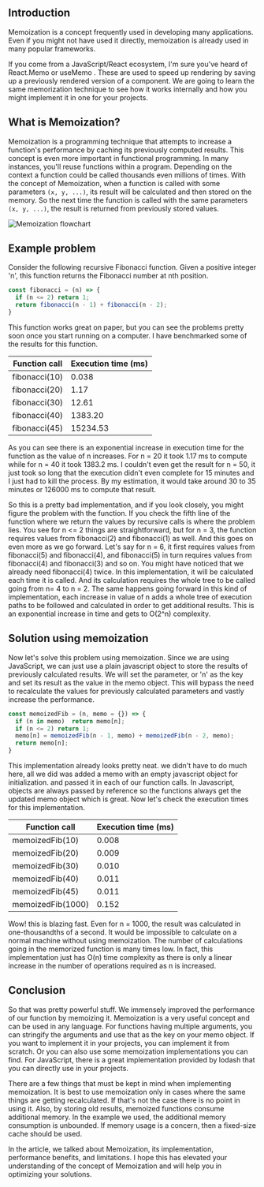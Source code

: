 ## Introduction

Memoization is a concept frequently used in developing many applications. Even if you might not have used it directly, memoization is already used in many popular frameworks.

If you come from a JavaScript/React ecosystem, I'm sure you've heard of React.Memo or useMemo . These are used to speed up rendering by saving up a previously rendered version of a component. We are going to learn the same memorization technique to see how it works internally and how you might implement it in one for your projects.

## What is Memoization?

Memoization is a programming technique that attempts to increase a function's performance by caching its previously computed results. This concept is even more important in functional programming. In many instances, you'll reuse functions within a program. Depending on the context a function could be called thousands even millions of times. With the concept of Memoization, when a function is called with some parameters `(x, y, ...)`, its result will be calculated and then stored on the memory. So the next time the function is called with the same parameters `(x, y, ...)`, the result is returned from previously stored values.

![Memoization flowchart](https://res.cloudinary.com/pratiek/image/upload/v1622908398/Blog/Memoization/memoization-flowchart_dyspct.svg)

## Example problem

Consider the following recursive Fibonacci function. Given a positive integer 'n', this function returns the Fibonacci number at nth position.

```javascript
const fibonacci = (n) => {
  if (n <= 2) return 1;
  return fibonacci(n - 1) + fibonacci(n - 2);
}
```

This function works great on paper, but you can see the problems pretty soon once you start running on a computer. I have benchmarked some of the results for this function.

| Function call | Execution time (ms) |
| ------------- | ------------------- |
| fibonacci(10) | 0.038               |
| fibonacci(20) | 1.17                |
| fibonacci(30) | 12.61               |
| fibonacci(40) | 1383.20             |
| fibonacci(45) | 15234.53            |

As you can see there is an exponential increase in execution time for the function as the value of n increases. For n = 20 it took 1.17 ms to compute while for n = 40 it took 1383.2 ms. I couldn't even get the result for n = 50, it just took so long that the execution didn't even complete for 15 minutes and I just had to kill the process. By my estimation, it would take around 30 to 35 minutes or 126000 ms to compute that result.

So this is a pretty bad implementation, and if you look closely, you might figure the problem with the function. If you check the fifth line of the function where we return the values by recursive calls is where the problem lies. You see for n <= 2 things are straightforward, but for n = 3, the function requires values from fibonacci(2) and fibonacci(1) as well. And this goes on even more as we go forward. Let's say for n = 6, it first requires values from fibonacci(5) and fibonacci(4), and fibonacci(5) in turn requires values from fibonacci(4) and fibonacci(3) and so on. You might have noticed that we already need fibonacci(4) twice. In this implementation, it will be calculated each time it is called. And its calculation requires the whole tree to be called going from n= 4 to n = 2\. The same happens going forward in this kind of implementation, each increase in value of n adds a whole tree of execution paths to be followed and calculated in order to get additional results. This is an exponential increase in time and gets to O(2^n) complexity.

## Solution using memoization

Now let's solve this problem using memoization. Since we are using JavaScript, we can just use a plain javascript object to store the results of previously calculated results. We will set the parameter, or 'n' as the key and set its result as the value in the memo object. This will bypass the need to recalculate the values for previously calculated parameters and vastly increase the performance.

```javascript
const memoizedFib = (n, memo = {}) => {
  if (n in memo)  return memo[n];
  if (n <= 2) return 1;
  memo[n] = memoizedFib(n - 1, memo) + memoizedFib(n - 2, memo);
  return memo[n];
}
```

This implementation already looks pretty neat. we didn't have to do much here, all we did was added a memo with an empty javascript object for initialization. and passed it in each of our function calls. In Javascript, objects are always passed by reference so the functions always get the updated memo object which is great. Now let's check the execution times for this implementation.

| Function call     | Execution time (ms) |
| ----------------- | ------------------- |
| memoizedFib(10)   | 0.008               |
| memoizedFib(20)   | 0.009               |
| memoizedFib(30)   | 0.010               |
| memoizedFib(40)   | 0.011               |
| memoizedFib(45)   | 0.011               |
| memoizedFib(1000) | 0.152               |

Wow! this is blazing fast. Even for n = 1000, the result was calculated in one-thousandths of a second. It would be impossible to calculate on a normal machine without using memoization. The number of calculations going in the memorized function is many times low. In fact, this implementation just has O(n) time complexity as there is only a linear increase in the number of operations required as n is increased.

## Conclusion

So that was pretty powerful stuff. We immensely improved the performance of our function by memoizing it. Memoization is a very useful concept and can be used in any language. For functions having multiple arguments, you can stringify the arguments and use that as the key on your memo object. If you want to implement it in your projects, you can implement it from scratch. Or you can also use some memoization implementations you can find. For JavaScript, there is a great implementation provided by lodash that you can directly use in your projects.

There are a few things that must be kept in mind when implementing memoization. It is best to use memoization only in cases where the same things are getting recalculated. If that's not the case there is no point in using it. Also, by storing old results, memoized functions consume additional memory. In the example we used, the additional memory consumption is unbounded. If memory usage is a concern, then a fixed-size cache should be used.

In the article, we talked about Memoization, its implementation, performance benefits, and limitations. I hope this has elevated your understanding of the concept of Memoization and will help you in optimizing your solutions.
